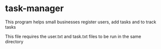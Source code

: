 # task-manager
This program helps small businesses register users, add tasks and to track tasks

This file requires the user.txt and task.txt files to be run in the same directory
